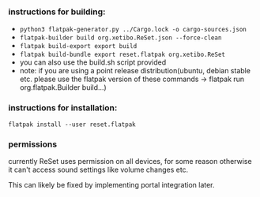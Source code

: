 ### instructions for building:

- `python3 flatpak-generator.py ../Cargo.lock -o cargo-sources.json`
- `flatpak-builder build org.xetibo.ReSet.json --force-clean`
- `flatpak build-export export build`
- `flatpak build-bundle export reset.flatpak org.xetibo.ReSet`
- you can also use the build.sh script provided
- note: if you are using a point release distribution(ubuntu, debian stable etc. please use the flatpak version of these commands -> flatpak run org.flatpak.Builder build...)

### instructions for installation:

`flatpak install --user reset.flatpak`

### permissions
currently ReSet uses permission on all devices, for some reason otherwise it can't access sound settings like volume changes etc.

This can likely be fixed by implementing portal integration later.
